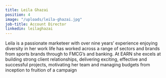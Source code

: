 ```yaml
---
title: Leila Ghazai
position: 4
image: "/uploads/leila-ghazai.jpg"
job-title: Account Director
linkedin: leilaghazai
---
```


Leila is a passionate marketeer with over nine years’ experience enjoying diversity in her work life has worked across a range of sectors and brands from sports brands through to FMCG’s and banking. At EARN she excels at building strong client relationships, delivering exciting, effective and successful projects, motivating her team and managing budgets from inception to fruition of a campaign